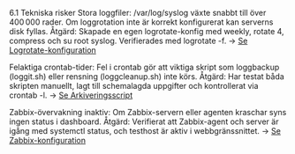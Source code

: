 6.1 Tekniska risker
Stora loggfiler: /var/log/syslog växte snabbt till över 400 000 rader. Om loggrotation inte är korrekt konfigurerat kan serverns disk fyllas.
 Åtgärd: Skapade en egen logrotate-konfig med weekly, rotate 4, compress och su root syslog. Verifierades med logrotate -f.
→ [Se Logrotate-konfiguration](./logrotate.md)

Felaktiga crontab-tider: Fel i crontab gör att viktiga skript som loggbackup (loggit.sh) eller rensning (loggcleanup.sh) inte körs.
 Åtgärd: Har testat båda skripten manuellt, lagt till schemalagda uppgifter och kontrollerat via crontab -l.
→ [Se Arkiveringsscript](./All%20scripts/scripts.md)

Zabbix-övervakning inaktiv: Om Zabbix-servern eller agenten kraschar syns ingen status i dashboard.
 Åtgärd: Verifierat att Zabbix-agent och server är igång med systemctl status, och testhost är aktiv i webbgränssnittet.
→ [Se Zabbix-konfiguration](.Zabbixövervakning)